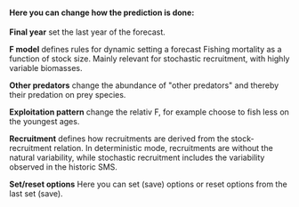 #### Here you can change how the prediction is done:


**Final year** set the last year of the forecast. 


**F model** defines rules for dynamic setting a forecast Fishing mortality as a function of stock size. Mainly relevant for stochastic recruitment, with highly variable biomasses.  


**Other predators** change the abundance of "other predators" and thereby their predation on prey species.


**Exploitation pattern** change the relativ F, for example choose to fish less on the youngest ages.


**Recruitment** defines how recruitments are derived from the stock-recruitment relation. In deterministic mode, recruitments are without the natural variability, while stochastic recruitment includes the variability observed in the historic SMS.

**Set/reset options** Here you can set (save) options or reset options from the last set (save). 